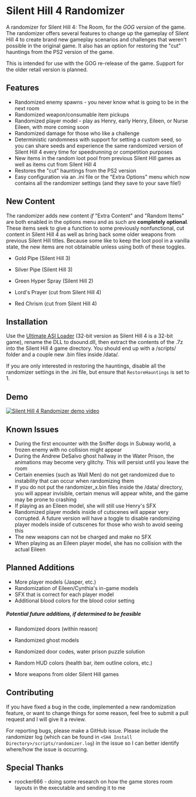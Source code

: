 # Silent Hill 4 Randomizer

A randomizer for Silent Hill 4: The Room, for the *GOG version* of the game. The randomizer offers several features to change up the gameplay of Silent Hill 4 to create brand new gameplay scenarios and challenges that weren't possible in the original game. It also has an option for restoring the "cut" hauntings from the PS2 version of the game.

This is intended for use with the GOG re-release of the game. Support for the older retail version is planned.

## Features

* Randomized enemy spawns - you never know what is going to be in the next room
* Randomized weapon/consumable item pickups
* Randomized player model - play as Henry, early Henry, Eileen, or Nurse Eileen, with more coming soon
* Randomized damage for those who like a challenge
* Deterministic randomness with support for setting a custom seed, so you can share seeds and experience the same randomized version of Silent Hill 4 every time for speedrunning or competition purposes
* New items in the random loot pool from previous Silent Hill games as well as items cut from Silent Hill 4
* Restores the "cut" hauntings from the PS2 version
* Easy configuration via an .ini file or the "Extra Options" menu which now contains all the randomizer settings (and they save to your save file!)

## New Content

The randomizer adds new content *if* "Extra Content" and "Random Items" are both enabled in the options menu and as such are **completely optional**. These items seek to give a function to some previously nonfunctional, cut content in Silent Hill 4 as well as bring back some older weapons from previous Silent Hill titles. Because some like to keep the loot pool in a vanilla state, the new items are not obtainable unless using both of these toggles.

* Gold Pipe (Silent Hill 3)

* Silver Pipe (Silent Hill 3)

* Green Hyper Spray (Silent Hill 2)

* Lord's Prayer (cut from Silent Hill 4)

* Red Chrism (cut from Silent Hill 4)

## Installation

Use the [Ultimate ASI Loader](https://github.com/ThirteenAG/Ultimate-ASI-Loader/releases) (32-bit version as Silent Hill 4 is a 32-bit game), rename the DLL to dsound.dll, then extract the contents of the .7z into the Silent Hill 4 game directory. You should end up with a /scripts/ folder and a couple new .bin files inside /data/.

If you are only interested in restoring the hauntings, disable all the randomizer settings in the .ini file, but ensure that `RestoreHauntings` is set to 1.

## Demo

[![Silent Hill 4 Randomizer demo video](https://img.youtube.com/vi/yhN_v3E4eDw/0.jpg)](https://www.youtube.com/watch?v=yhN_v3E4eDw)

## Known Issues

- During the first encounter with the Sniffer dogs in Subway world, a frozen enemy with no collision might appear
- During the Andrew DeSalvo ghost hallway in the Water Prison, the animations may become very glitchy. This will persist until you leave the room
- Certain enemies (such as Wall Men) do not get randomized due to instability that can occur when randomizing them
- If you do not put the randomizer_x.bin files inside the /data/ directory, you will appear invisible, certain menus will appear white, and the game may be prone to crashing
- If playing as an Eileen model, she will still use Henry's SFX
- Randomized player models inside of cutscenes will appear very corrupted. A future version will have a toggle to disable randomizing player models inside of cutscenes for those who wish to avoid seeing this
- The new weapons can not be charged and make no SFX
- When playing as an Eileen player model, she has no collision with the actual Eileen

## Planned Additions

- More player models (Jasper, etc.)
- Randomization of Eileen/Cynthia's in-game models
- SFX that is correct for each player model
- Additional blood colors for the blood color setting

##### Potential future additions, if determined to be feasible

* Randomized doors (within reason)

* Randomized ghost models

* Randomized door codes, water prison puzzle solution

* Random HUD colors (health bar, item outline colors, etc.)

* More weapons from older Silent Hill games

## Contributing

If you have fixed a bug in the code, implemented a new randomization feature, or want to change things for some reason, feel free to submit a pull request and I will give it a review.

For reporting bugs, please make a GitHub issue. Please include the randomizer log (which can be found in `<SH4 Install Directory>/scripts/randomizer.log`) in the issue so I can better identify where/how the issue is occurring.

## Special Thanks

* roocker666 - doing some research on how the game stores room layouts in the executable and sending it to me
